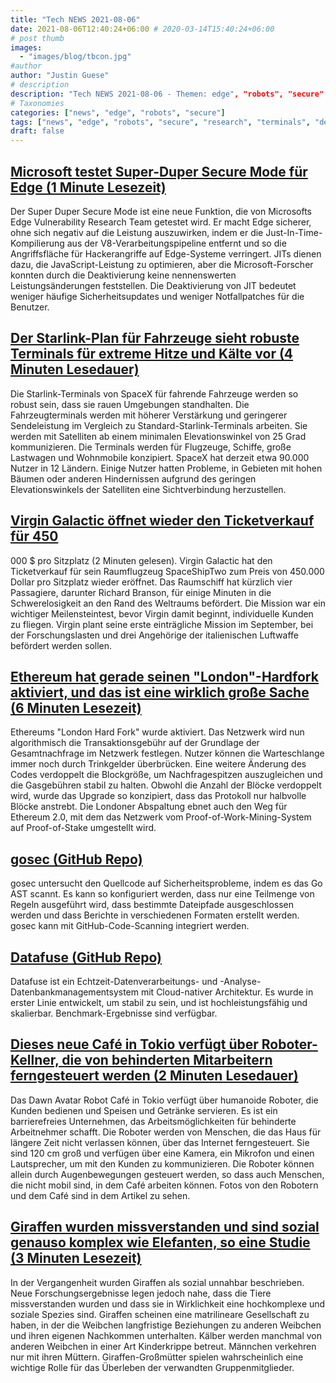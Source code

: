 ```yaml
---
title: "Tech NEWS 2021-08-06"
date: 2021-08-06T12:40:24+06:00 # 2020-03-14T15:40:24+06:00
# post thumb
images:
  - "images/blog/tbcon.jpg"
#author
author: "Justin Guese"
# description
description: "Tech NEWS 2021-08-06 - Themen: edge", "robots", "secure"
# Taxonomies
categories: ["news", "edge", "robots", "secure"]
tags: ["news", "edge", "robots", "secure", "research", "terminals", "designed"]
draft: false
---
```


## [Microsoft testet Super-Duper Secure Mode für Edge (1 Minute Lesezeit)](https://www.zdnet.com/article/microsoft-is-testing-a-super-duper-secure-mode-for-its-edge-browser/)

 Der Super Duper Secure Mode ist eine neue Funktion, die von Microsofts Edge Vulnerability Research Team getestet wird. Er macht Edge sicherer, ohne sich negativ auf die Leistung auszuwirken, indem er die Just-In-Time-Kompilierung aus der V8-Verarbeitungspipeline entfernt und so die Angriffsfläche für Hackerangriffe auf Edge-Systeme verringert. JITs dienen dazu, die JavaScript-Leistung zu optimieren, aber die Microsoft-Forscher konnten durch die Deaktivierung keine nennenswerten Leistungsänderungen feststellen. Die Deaktivierung von JIT bedeutet weniger häufige Sicherheitsupdates und weniger Notfallpatches für die Benutzer.

## [Der Starlink-Plan für Fahrzeuge sieht robuste Terminals für extreme Hitze und Kälte vor (4 Minuten Lesedauer)](https://arstechnica.com/information-technology/2021/08/starlink-for-vehicles-plan-has-ruggedized-terminal-for-extreme-heat-and-cold/)

 Die Starlink-Terminals von SpaceX für fahrende Fahrzeuge werden so robust sein, dass sie rauen Umgebungen standhalten. Die Fahrzeugterminals werden mit höherer Verstärkung und geringerer Sendeleistung im Vergleich zu Standard-Starlink-Terminals arbeiten. Sie werden mit Satelliten ab einem minimalen Elevationswinkel von 25 Grad kommunizieren. Die Terminals werden für Flugzeuge, Schiffe, große Lastwagen und Wohnmobile konzipiert. SpaceX hat derzeit etwa 90.000 Nutzer in 12 Ländern. Einige Nutzer hatten Probleme, in Gebieten mit hohen Bäumen oder anderen Hindernissen aufgrund des geringen Elevationswinkels der Satelliten eine Sichtverbindung herzustellen.

## [Virgin Galactic öffnet wieder den Ticketverkauf für 450](https://www.theverge.com/2021/8/5/22611847/virgin-galactic-ticket-sales-richard-branson)

000 $ pro Sitzplatz (2 Minuten gelesen). Virgin Galactic hat den Ticketverkauf für sein Raumflugzeug SpaceShipTwo zum Preis von 450.000 Dollar pro Sitzplatz wieder eröffnet. Das Raumschiff hat kürzlich vier Passagiere, darunter Richard Branson, für einige Minuten in die Schwerelosigkeit an den Rand des Weltraums befördert. Die Mission war ein wichtiger Meilensteintest, bevor Virgin damit beginnt, individuelle Kunden zu fliegen. Virgin plant seine erste einträgliche Mission im September, bei der Forschungslasten und drei Angehörige der italienischen Luftwaffe befördert werden sollen.

## [Ethereum hat gerade seinen "London"-Hardfork aktiviert, und das ist eine wirklich große Sache (6 Minuten Lesezeit)](https://www.cnbc.com/2021/08/05/ethereum-just-activated-its-london-hard-fork-and-its-a-big-deal.html)

 Ethereums "London Hard Fork" wurde aktiviert. Das Netzwerk wird nun algorithmisch die Transaktionsgebühr auf der Grundlage der Gesamtnachfrage im Netzwerk festlegen. Nutzer können die Warteschlange immer noch durch Trinkgelder überbrücken. Eine weitere Änderung des Codes verdoppelt die Blockgröße, um Nachfragespitzen auszugleichen und die Gasgebühren stabil zu halten. Obwohl die Anzahl der Blöcke verdoppelt wird, wurde das Upgrade so konzipiert, dass das Protokoll nur halbvolle Blöcke anstrebt. Die Londoner Abspaltung ebnet auch den Weg für Ethereum 2.0, mit dem das Netzwerk vom Proof-of-Work-Mining-System auf Proof-of-Stake umgestellt wird.

## [gosec (GitHub Repo)](https://github.com/securego/gosec)

 gosec untersucht den Quellcode auf Sicherheitsprobleme, indem es das Go AST scannt. Es kann so konfiguriert werden, dass nur eine Teilmenge von Regeln ausgeführt wird, dass bestimmte Dateipfade ausgeschlossen werden und dass Berichte in verschiedenen Formaten erstellt werden. gosec kann mit GitHub-Code-Scanning integriert werden.

## [Datafuse (GitHub Repo)](https://github.com/datafuselabs/datafuse/)

 Datafuse ist ein Echtzeit-Datenverarbeitungs- und -Analyse-Datenbankmanagementsystem mit Cloud-nativer Architektur. Es wurde in erster Linie entwickelt, um stabil zu sein, und ist hochleistungsfähig und skalierbar. Benchmark-Ergebnisse sind verfügbar.

## [Dieses neue Café in Tokio verfügt über Roboter-Kellner, die von behinderten Mitarbeitern ferngesteuert werden (2 Minuten Lesedauer)](https://www.timeout.com/tokyo/news/this-new-tokyo-cafe-has-robot-waiters-controlled-remotely-by-disabled-workers-021621)

 Das Dawn Avatar Robot Café in Tokio verfügt über humanoide Roboter, die Kunden bedienen und Speisen und Getränke servieren. Es ist ein barrierefreies Unternehmen, das Arbeitsmöglichkeiten für behinderte Arbeitnehmer schafft. Die Roboter werden von Menschen, die das Haus für längere Zeit nicht verlassen können, über das Internet ferngesteuert. Sie sind 120 cm groß und verfügen über eine Kamera, ein Mikrofon und einen Lautsprecher, um mit den Kunden zu kommunizieren. Die Roboter können allein durch Augenbewegungen gesteuert werden, so dass auch Menschen, die nicht mobil sind, in dem Café arbeiten können. Fotos von den Robotern und dem Café sind in dem Artikel zu sehen.

## [Giraffen wurden missverstanden und sind sozial genauso komplex wie Elefanten, so eine Studie (3 Minuten Lesezeit)](https://edition.cnn.com/2021/08/04/africa/giraffes-complex-behavior-scn/index.html)

 In der Vergangenheit wurden Giraffen als sozial unnahbar beschrieben. Neue Forschungsergebnisse legen jedoch nahe, dass die Tiere missverstanden wurden und dass sie in Wirklichkeit eine hochkomplexe und soziale Spezies sind. Giraffen scheinen eine matrilineare Gesellschaft zu haben, in der die Weibchen langfristige Beziehungen zu anderen Weibchen und ihren eigenen Nachkommen unterhalten. Kälber werden manchmal von anderen Weibchen in einer Art Kinderkrippe betreut. Männchen verkehren nur mit ihren Müttern. Giraffen-Großmütter spielen wahrscheinlich eine wichtige Rolle für das Überleben der verwandten Gruppenmitglieder.

